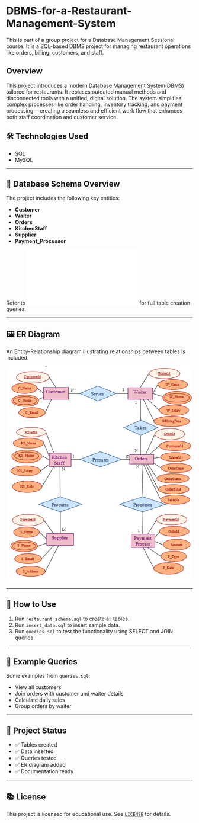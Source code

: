 # DBMS-for-a-Restaurant-Management-System
This is part of a group project for a Database Management Sessional course. It is a SQL-based DBMS project for managing restaurant operations like orders, billing, customers, and staff.


## Overview
This project introduces a modern Database Management System(DBMS) tailored for restaurants. It replaces outdated manual methods and disconnected tools with a unified, digital solution. The system simplifies complex processes like order handling, inventory tracking, and payment processing— creating a seamless and efficient work flow that enhances both staff coordination and customer service.


## 🛠️ Technologies Used
- SQL
- MySQL 

---

## 🧱 Database Schema Overview

The project includes the following key entities:

- **Customer**
- **Waiter**
- **Orders**
- **KitchenStaff**
- **Supplier**
- **Payment_Processor**

Refer to ![restaurant_schema.sql](./restaurant_schema.sql) for full table creation queries.

---

## 🖼️ ER Diagram

An Entity-Relationship diagram illustrating relationships between tables is included:

![ER Diagram](./er_diagram.png)

---

## 🔧 How to Use

1. Run `restaurant_schema.sql` to create all tables.
2. Run `insert_data.sql` to insert sample data.
3. Run `queries.sql` to test the functionality using SELECT and JOIN queries.

---

## 🧪 Example Queries

Some examples from `queries.sql`:

- View all customers
- Join orders with customer and waiter details
- Calculate daily sales
- Group orders by waiter

---

## 📌 Project Status

- ✅ Tables created
- ✅ Data inserted
- ✅ Queries tested
- ✅ ER diagram added
- ✅ Documentation ready

---

## 📚 License

This project is licensed for educational use. See [`LICENSE`](./LICENSE) for details.


